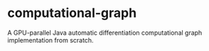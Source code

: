 # computational-graph
A GPU-parallel Java automatic differentiation computational graph implementation from scratch.
